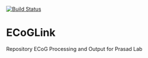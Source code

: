 [![Build Status](https://travis-ci.org/sgallos/ECoGLink.svg?branch=master)](https://travis-ci.org/sgallos/ECoGLink)

# ECoGLink
Repository ECoG Processing and Output for Prasad Lab
